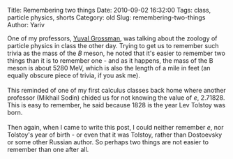 Title: Remembering two things
Date: 2010-09-02 16:32:00
Tags: class, particle physics, shorts
Category: old
Slug: remembering-two-things
Author: Yariv

One of my professors, <a href="http://www.physics.cornell.edu/people/faculty/?page=website/faculty&amp;action=show/id=80" title="who is now mentioned in two blogs in this context">Yuval Grossman</a>, was talking about the zoology of particle physics in class the other day. Trying to get us to remember such trivia as the mass of the <span style="font-style: italic;">B</span> meson, he noted that it's easier to remember two things than it is to remember one - and as it happens, the mass of the B meson is about 5280 MeV, which is also the length of a mile in feet (an equally obscure piece of trivia, if you ask me).<br /><br />This reminded of one of my first calculus classes  back home where another professor (Mikhail Sodin) chided us for not knowing the value of <span style="font-style: italic;">e</span>, 2.71828. This is easy to remember, he said because 1828 is the year Lev Tolstoy was born.<br /><br />Then again, when I came to write this post, I could neither remember <span style="font-style: italic;">e</span>, nor Tolstoy's year of birth - or even that it was Tolstoy, rather than Dostoevsky or some other Russian author. So perhaps two things are not easier to remember than one after all.
